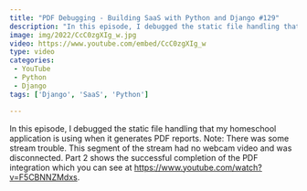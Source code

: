 ```yaml
---
title: "PDF Debugging - Building SaaS with Python and Django #129"
description: "In this episode, I debugged the static file handling that my homeschool application is using when it generates PDF reports."
image: img/2022/CcC0zgXIg_w.jpg
video: https://www.youtube.com/embed/CcC0zgXIg_w
type: video
categories:
 - YouTube
 - Python
 - Django
tags: ['Django', 'SaaS', 'Python']

---
```


In this episode, I debugged the static file handling that my homeschool application is using when it generates PDF reports. Note: There was some stream trouble. This segment of the stream had no webcam video and was disconnected. Part 2 shows the successful completion of the PDF integration which you can see at https://www.youtube.com/watch?v=F5CBNNZMdxs.
